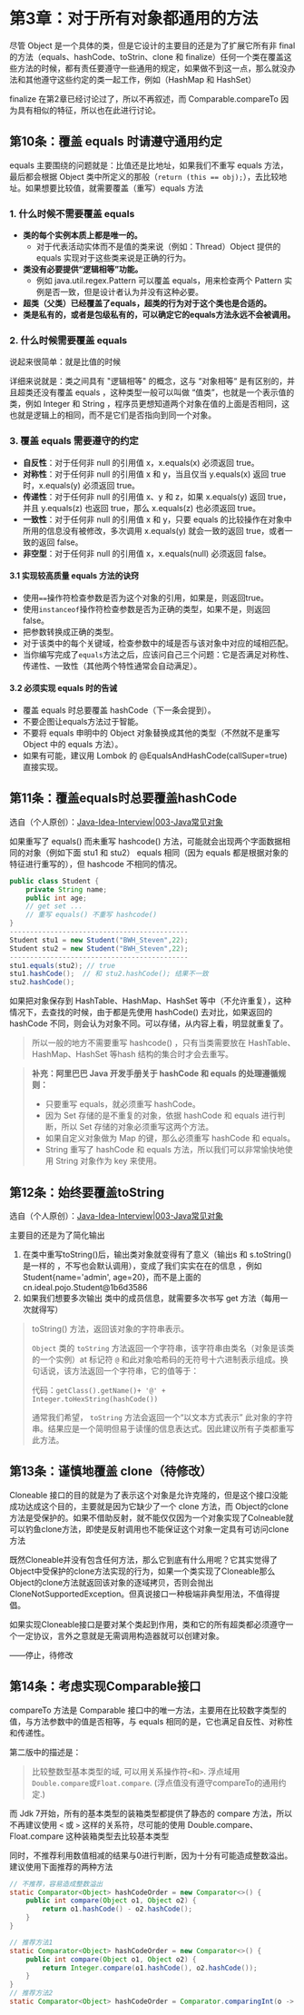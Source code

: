 # 第3章：对于所有对象都通用的方法

尽管 Object 是一个具体的类，但是它设计的主要目的还是为了扩展它所有非 final 的方法（equals、hashCode、toStrin、clone 和 finalize）任何一个类在覆盖这些方法的时候，都有责任要遵守一些通用的规定，如果做不到这一点，那么就没办法和其他遵守这些约定的类一起工作，例如（HashMap 和 HashSet）

finalize 在第2章已经讨论过了，所以不再叙述，而 Comparable.compareTo 因为具有相似的特征，所以也在此进行讨论。

## 第10条：覆盖 equals 时请遵守通用约定

equals 主要围绕的问题就是：比值还是比地址，如果我们不重写 equals 方法，最后都会根据 Object 类中所定义的那般（`return (this == obj);`），去比较地址。如果想要比较值，就需要覆盖（重写）equals 方法

### 1. 什么时候不需要覆盖 equals

- **类的每个实例本质上都是唯一的。**
  - 对于代表活动实体而不是值的类来说（例如：Thread）Object 提供的 equals 实现对于这些类来说是正确的行为。
- **类没有必要提供“逻辑相等”功能。**
  - 例如 java.util.regex.Pattern 可以覆盖 equals，用来检查两个 Pattern 实例是否一致，但是设计者认为并没有这种必要。
- **超类（父类）已经覆盖了equals，超类的行为对于这个类也是合适的。**
- **类是私有的，或者是包级私有的，可以确定它的equals方法永远不会被调用。**

### 2. 什么时候需要覆盖 equals

说起来很简单：就是比值的时候

详细来说就是：类之间具有 "逻辑相等" 的概念，这与 “对象相等“ 是有区别的，并且超类还没有覆盖 equals ，这种类型一般可以叫做 “值类”，也就是一个表示值的类，例如 Integer 和 String ，程序员更想知道两个对象在值的上面是否相同，这也就是逻辑上的相同，而不是它们是否指向到同一个对象。

### 3. 覆盖 equals 需要遵守的约定

- **自反性**：对于任何非 null 的引用值 x，x.equals(x) 必须返回 true。
- **对称性**：对于任何非 null 的引用值 x 和 y，当且仅当 y.equals(x) 返回 true 时，x.equals(y) 必须返回 true。
- **传递性**：对于任何非 null 的引用值 x、y 和 z，如果 x.equals(y) 返回 true，并且 y.equals(z) 也返回 true，那么 x.equals(z) 也必须返回 true。
- **一致性**：对于任何非 null 的引用值  x 和 y，只要 equals 的比较操作在对象中所用的信息没有被修改，多次调用 x.equals(y) 就会一致的返回 true，或者一致的返回 false。
- **非空型**：对于任何非 null 的引用值 x，x.equals(null) 必须返回 false。

#### 3.1 实现较高质量 equals 方法的诀窍

- 使用`==`操作符检查参数是否为这个对象的引用，如果是，则返回true。
- 使用`instanceof`操作符检查参数是否为正确的类型，如果不是，则返回 false。
- 把参数转换成正确的类型。
- 对于该类中的每个关键域，检查参数中的域是否与该对象中对应的域相匹配。
- 当你编写完成了`equals`方法之后，应该问自己三个问题：它是否满足对称性、传递性、一致性（其他两个特性通常会自动满足）。

#### 3.2 必须实现 equals 时的告诫

- 覆盖 equals 时总要覆盖 hashCode（下一条会提到）。
- 不要企图让equals方法过于智能。
- 不要将 equals 申明中的 Object 对象替换成其他的类型（不然就不是重写 Object 中的 equals 方法）。
- 如果有可能，建议用 Lombok 的 @EqualsAndHashCode(callSuper=true) 直接实现。

## 第11条：覆盖equals时总要覆盖hashCode

选自（个人原创）：[Java-Idea-Interview|003-Java常见对象](https://github.com/ideal-20/Java-Ideal-Interview/blob/main/docs/java/javase-basis/003-Java%E5%B8%B8%E8%A7%81%E5%AF%B9%E8%B1%A1.md#25-%E4%B8%BA%E4%BB%80%E4%B9%88%E9%87%8D%E5%86%99-tostring-%E6%96%B9%E6%B3%95)

如果重写了 equals() 而未重写 hashcode() 方法，可能就会出现两个字面数据相同的对象（例如下面 stu1 和 stu2） equals 相同（因为 equals 都是根据对象的特征进行重写的），但 hashcode 不相同的情况。

```java
public class Student {
    private String name;
    public int age;
    // get set ... 
    // 重写 equals() 不重写 hashcode()
}
--------------------------------------------
Student stu1 = new Student("BWH_Steven",22);
Student stu2 = new Student("BWH_Steven",22);
--------------------------------------------
stu1.equals(stu2); // true
stu1.hashCode();  // 和 stu2.hashCode(); 结果不一致
stu2.hashCode();
```

如果把对象保存到 HashTable、HashMap、HashSet 等中（不允许重复），这种情况下，去查找的时候，由于都是先使用 hashCode() 去对比，如果返回的 hashCode 不同，则会认为对象不同。可以存储，从内容上看，明显就重复了。

> 所以一般的地方不需要重写 hashcode() ，只有当类需要放在 HashTable、HashMap、HashSet 等hash 结构的集合时才会去重写。

> **补充：阿里巴巴 Java 开发手册关于 hashCode 和 equals 的处理遵循规则：**
>
> - 只要重写 equals，就必须重写 hashCode。
> - 因为 Set 存储的是不重复的对象，依据 hashCode 和 equals 进行判断，所以 Set 存储的对象必须重写这两个方法。
> - 如果自定义对象做为 Map 的键，那么必须重写 hashCode 和 equals。
> - String 重写了 hashCode 和 equals 方法，所以我们可以非常愉快地使用 String 对象作为 key 来使用。

## 第12条：始终要覆盖toString

选自（个人原创）：[Java-Idea-Interview|003-Java常见对象](https://github.com/ideal-20/Java-Ideal-Interview/blob/main/docs/java/javase-basis/003-Java%E5%B8%B8%E8%A7%81%E5%AF%B9%E8%B1%A1.md#25-%E4%B8%BA%E4%BB%80%E4%B9%88%E9%87%8D%E5%86%99-tostring-%E6%96%B9%E6%B3%95)

主要目的还是为了简化输出

1. 在类中重写toString()后，输出类对象就变得有了意义（输出s 和 s.toString()是一样的 ，不写也会默认调用），变成了我们实实在在的信息 ，例如 Student{name='admin', age=20}，而不是上面的 cn.ideal.pojo.Student@1b6d3586
2. 如果我们想要多次输出 类中的成员信息，就需要多次书写 get 方法（每用一次就得写）

> toString() 方法，返回该对象的字符串表示。
>
> `Object` 类的 `toString` 方法返回一个字符串，该字符串由类名（对象是该类的一个实例）at 标记符 `@` 和此对象哈希码的无符号十六进制表示组成。换句话说，该方法返回一个字符串，它的值等于：
>
> 代码：`getClass().getName()+ '@' + Integer.toHexString(hashCode())`
>
> 通常我们希望， `toString` 方法会返回一个“以文本方式表示” 此对象的字符串。结果应是一个简明但易于读懂的信息表达式。因此建议所有子类都重写此方法。

## 第13条：谨慎地覆盖 clone（待修改）

Cloneable 接口的目的就是为了表示这个对象是允许克隆的，但是这个接口没能成功达成这个目的，主要就是因为它缺少了一个 clone 方法，而 Object的clone方法是受保护的。如果不借助反射，就不能仅仅因为一个对象实现了Colneable就可以钓鱼clone方法，即使是反射调用也不能保证这个对象一定具有可访问clone方法

既然Cloneable并没有包含任何方法，那么它到底有什么用呢？它其实觉得了Object中受保护的clone方法实现的行为，如果一个类实现了Cloneable那么Object的clone方法就返回该对象的逐域拷贝，否则会抛出CloneNotSupportedException。但真说接口一种极端非典型用法，不值得提倡。

如果实现Cloneable接口是要对某个类起到作用，类和它的所有超类都必须遵守一个一定协议，言外之意就是无需调用构造器就可以创建对象。

——停止，待修改

## 第14条：考虑实现Comparable接口

compareTo 方法是 Comparable 接口中的唯一方法，主要用在比较数字类型的值，与方法参数中的值是否相等，与 equals 相同的是，它也满足自反性、对称性和传递性。

第二版中的描述是：

>比较整数型基本类型的域, 可以用关系操作符`<`和`>`. 
>浮点域用`Double.compare`或`Float.compare`. (浮点值没有遵守compareTo的通用约定.)

而 Jdk 7开始，所有的基本类型的装箱类型都提供了静态的 compare 方法，所以不再建议使用 `<` 或 `>` 这样的关系符，尽可能的使用 Double.compare、Float.compare 这种装箱类型去比较基本类型

同时，不推荐利用数值相减的结果与0进行判断，因为十分有可能造成整数溢出。建议使用下面推荐的两种方法

```java
// 不推荐，容易造成整数溢出
static Comparator<Object> hashCodeOrder = new Comparator<>() {
    public int compare(Object o1, Object o2) {
        return o1.hashCode() - o2.hashCode();
    }
}

// 推荐方法1
static Comparator<Object> hashCodeOrder = new Comparator<>() {
    public int compare(Object o1, Object o2) {
        return Integer.compare(o1.hashCode(), o2.hashCode());
    }
}
// 推荐方法2
static Comparator<Object> hashCodeOrder = Comparator.comparingInt(o -> o.hashCode());
```









